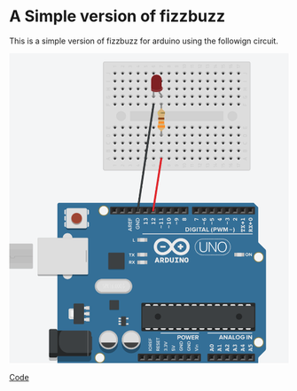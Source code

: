 # A Simple version of fizzbuzz

This is a simple version of fizzbuzz for arduino using the followign circuit.

![fizzbuzz circuit](fizzbuzz-simple.png)

[Code](fizzbuzz_simple.ino)
